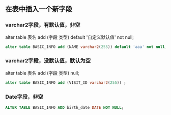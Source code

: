 ## 在表中插入一个新字段


### varchar2字段，有默认值，非空

alter table 表名 add (字段 类型) default '自定义默认值' not null;
```sql
alter table BASIC_INFO add (NAME varchar2(255)) default 'aaa' not null;
```

### varchar2字段，没默认值，默认为空

alter table 表名 add (字段 类型)  null;
```sql
alter table BASIC_INFO add (VISIT_ID varchar2(255)) ;
```

### Date字段，非空

```sql
ALTER TABLE BASIC_INFO ADD birth_date DATE NOT NULL;
```
